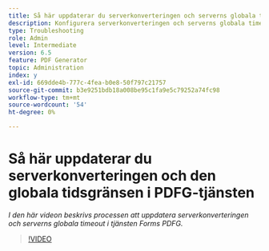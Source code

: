 ```yaml
---
title: Så här uppdaterar du serverkonverteringen och serverns globala timeout i PDFG-tjänsten
description: Konfigurera serverkonverteringen och serverns globala timeout för PDF Generator
type: Troubleshooting
role: Admin
level: Intermediate
version: 6.5
feature: PDF Generator
topic: Administration
index: y
exl-id: 669dde4b-777c-4fea-b0e8-50f797c21757
source-git-commit: b3e9251bdb18a008be95c1fa9e5c79252a74fc98
workflow-type: tm+mt
source-wordcount: '54'
ht-degree: 0%

---
```


# Så här uppdaterar du serverkonverteringen och den globala tidsgränsen i PDFG-tjänsten

*I den här videon beskrivs processen att uppdatera serverkonverteringen och serverns globala timeout i tjänsten Forms PDFG.*

>[!VIDEO](https://video.tv.adobe.com/v/335514?quality=12&learn=on)
